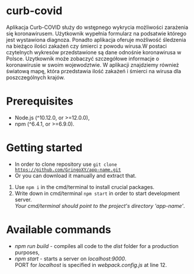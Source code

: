 # curb-covid
Aplikacja Curb-COVID służy do wstępnego wykrycia możliwości zarażenia się koronawirusem. Użytkownik wypełnia formularz na podsatwie którego jest wystawiona diagnoza. Ponadto aplikacja oferuje możliwość śledzenia na bieżąco ilości zakażeń czy śmierci z powodu wirusa.W postaci czytelnych wykresów przedstawione są dane odnośnie koronawirusa w Polsce. Uzytkownik może zobaczyć szczegółowe informacje o koronawirusie w swoim wojewodztwie. W aplikacji znajdziemy również światową mapę, która przedstawia ilość zakażeń i śmierci na wirusa dla poszczególnych krajów. 
# Prerequisites
- Node.js (^10.12.0, or >=12.0.0),
- npm (^6.4.1, or >=6.9.0).

# Getting started
  * In order to clone repository use <code>git clone https://github.com/GringoXY/app-name.git</code>
  * Or you can download it manually and extract that.
  1. Use <code>npm i</code> in the cmd/terminal to install crucial packages.
  2. Write down in cmd/terminal <code>npm start</code> in order to start development server. <br>
*Your cmd/terminal should point to the project's directory 'app-name'*.

# Available commands
- *npm run build* - compiles all code to the *dist* folder for a production purposes,
- *npm start* - starts a server on *localhost:9000*. <br>
PORT for *localhost* is specified in *webpack.config.js* at line 12.
